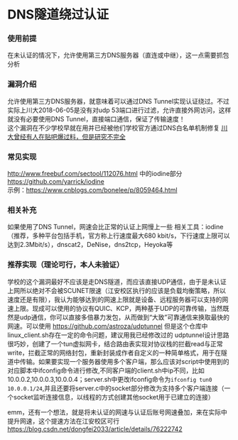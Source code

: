 # DNS隧道绕过认证

### 使用前提

在未认证的情况下，允许使用第三方DNS服务器（直连或中继），这一点需要抓包分析  

### 漏洞介绍

允许使用第三方DNS服务器，就意味着可以通过DNS Tunnel实现认证绕过。不过实际上川大2018-06-05是没有对udp 53端口进行过滤，允许直接外网访问，这样就没有必要使用DNS Tunnel，直接端口通信，保证了传输速度！  
这个漏洞在不少学校早就在用并已经被他们学校官方通过DNS白名单机制修复 [川大曾经有人在贴吧爆过料，但是研究不完全](http://tieba.baidu.com/p/4800997443)

### 常见实现

http://www.freebuf.com/sectool/112076.html 中的iodine部分  
https://github.com/yarrick/iodine  
示例：https://www.cnblogs.com/bonelee/p/8059464.html  

### 相关补充

如果使用了DNS Tunnel，网速会比正常的认证上网慢上一些
相关工具：iodine（推荐，多种平台包括手机，官方称上行速度最大680 kbit/s，下行速度上限可以达到2.3Mbit/s），dnscat2，DeNise，dns2tcp，Heyoka等  

### 推荐实现（理论可行，本人未验证）

学校的这个漏洞最好不应该是走DNS隧道，而应该直接UDP通信，由于是未认证上网所以绝对不会被SCUNET限速（江安校区执行的应该是负载均衡策略，所以速度还是有限），我认为能够达到的网速上限就是设备、远程服务器可以支持的网速上限。现成可以使用的协议有QUIC、KCP，两种基于UDP的可靠传输，当然既然是udp通信，你可以直接多倍暴力发包，从而做到“大致”可靠通信来换取最快的网速。可以使用 https://github.com/astroza/udptunnel  但是这个仓库中linux_client.sh存在一定的命令问题，建议用我已经修改过的
udptunnel设计思路很巧妙，创建了一个tun虚拟网卡，结合路由表实现对协议栈的拦截read与正常write，拦截正常的网络封包，重新封装成作者自定义的一种简单格式，用于在隧道中传输。如果要实现一个服务器使用多个客户端，那么应该对script中使用到的对应脚本中ifconfig命令进行修改,不同客户端的client.sh中ip不同，比如10.0.0.2,10.0.0.3,10.0.0.4；server.sh中更改ifconfig命令为`ifconfig tun0 10.0.0.1/24`,并且还要将server.c中的socket部分修改为支持多个客户端连接（一个socket监听连接信息，以线程的方式创建其他socket用于已建立的连接）


emm，还有一个想法，就是将未认证的网速与认证后账号网速叠加，来在实际中提升网速，这个提速方法在江安校区可行 https://blog.csdn.net/dongfei2033/article/details/76222742